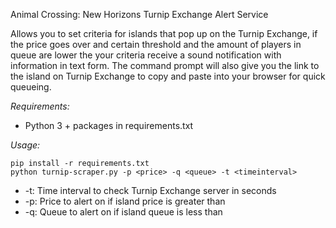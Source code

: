 Animal Crossing: New Horizons Turnip Exchange Alert Service

Allows you to set criteria for islands that pop up on the Turnip Exchange, if the price goes over and certain threshold
and the amount of players in queue are lower the your criteria receive a sound notification with information in text
form. The command prompt will also give you the link to the island on Turnip Exchange to copy and paste into your 
browser for quick queueing.

*Requirements:*

* Python 3 + packages in requirements.txt

*Usage:*
```buildoutcfg:usage
pip install -r requirements.txt
python turnip-scraper.py -p <price> -q <queue> -t <timeinterval>
```

* -t: Time interval to check Turnip Exchange server in seconds
* -p: Price to alert on if island price is greater than
* -q: Queue to alert on if island queue is less than

